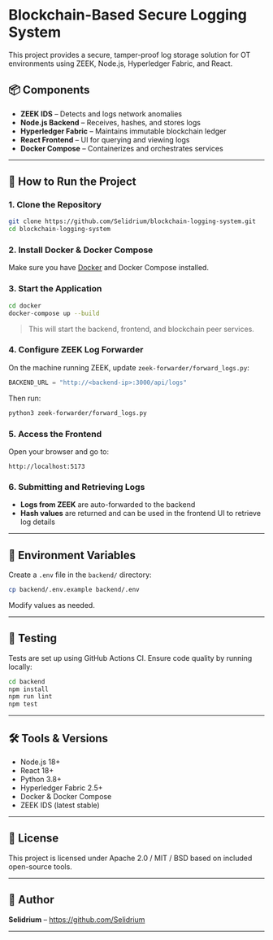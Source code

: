 # Blockchain-Based Secure Logging System

This project provides a secure, tamper-proof log storage solution for OT environments using ZEEK, Node.js, Hyperledger Fabric, and React.

## 📦 Components
- **ZEEK IDS** – Detects and logs network anomalies
- **Node.js Backend** – Receives, hashes, and stores logs
- **Hyperledger Fabric** – Maintains immutable blockchain ledger
- **React Frontend** – UI for querying and viewing logs
- **Docker Compose** – Containerizes and orchestrates services

---

## 🚀 How to Run the Project

### 1. Clone the Repository
```bash
git clone https://github.com/Selidrium/blockchain-logging-system.git
cd blockchain-logging-system
```

### 2. Install Docker & Docker Compose
Make sure you have [Docker](https://www.docker.com/) and Docker Compose installed.

### 3. Start the Application
```bash
cd docker
docker-compose up --build
```
> This will start the backend, frontend, and blockchain peer services.

### 4. Configure ZEEK Log Forwarder
On the machine running ZEEK, update `zeek-forwarder/forward_logs.py`:
```python
BACKEND_URL = "http://<backend-ip>:3000/api/logs"
```
Then run:
```bash
python3 zeek-forwarder/forward_logs.py
```

### 5. Access the Frontend
Open your browser and go to:
```
http://localhost:5173
```

### 6. Submitting and Retrieving Logs
- **Logs from ZEEK** are auto-forwarded to the backend
- **Hash values** are returned and can be used in the frontend UI to retrieve log details

---

## 🔐 Environment Variables
Create a `.env` file in the `backend/` directory:
```bash
cp backend/.env.example backend/.env
```
Modify values as needed.

---

## 🧪 Testing
Tests are set up using GitHub Actions CI.
Ensure code quality by running locally:
```bash
cd backend
npm install
npm run lint
npm test
```

---

## 🛠 Tools & Versions
- Node.js 18+
- React 18+
- Python 3.8+
- Hyperledger Fabric 2.5+
- Docker & Docker Compose
- ZEEK IDS (latest stable)

---

## 📄 License
This project is licensed under Apache 2.0 / MIT / BSD based on included open-source tools.

---

## 👤 Author
**Selidrium** – https://github.com/Selidrium

---
